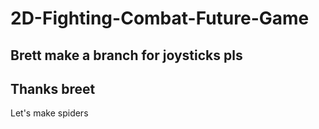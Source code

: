 # 2D-Fighting-Combat-Future-Game
## Brett make a branch for joysticks pls
## Thanks breet
<p>Let's make spiders</p>
